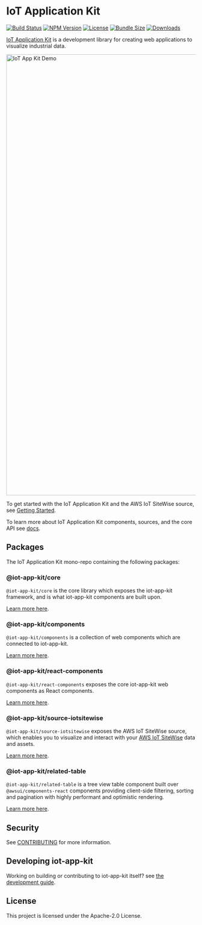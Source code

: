 # IoT Application Kit
[![Build Status](https://github.com/awslabs/iot-app-kit/actions/workflows/run-tests.yml/badge.svg)](https://github.com/awslabs/iot-app-kit/actions/workflows/run-tests.yml)
[![NPM Version](https://img.shields.io/npm/v/@iot-app-kit/core)](https://npmjs.org/package/@iot-app-kit/core)
[![License](https://img.shields.io/npm/l/@iot-app-kit/core)](https://github.com/awslabs/iot-app-kit/blob/main/LICENSE)
[![Bundle Size](https://img.shields.io/bundlephobia/minzip/@iot-app-kit/core)](https://bundlephobia.com/package/@iot-app-kit/core)
[![Downloads](https://img.shields.io/npm/dw/@iot-app-kit/core)](https://npmjs.org/package/@iot-app-kit/core)

[IoT Application Kit](https://github.com/awslabs/iot-app-kit/blob/main/docs/TOC.md) is a development library for creating web applications to visualize industrial data.

<img width="1170" alt="IoT App Kit Demo" src="https://user-images.githubusercontent.com/6397726/159107236-ea95e7ba-a89c-43e6-a34c-c5ea1dd37e8b.png">

To get started with the IoT Application Kit and the AWS IoT SiteWise source, see [Getting Started](https://github.com/awslabs/iot-app-kit/tree/main/docs/Core.md).

To learn more about IoT Application Kit components, sources, and the core API see [docs](https://github.com/awslabs/iot-app-kit/tree/main/docs/TOC.md).

## Packages

The IoT Application Kit mono-repo containing the following packages:

### @iot-app-kit/core
`@iot-app-kit/core` is the core library which exposes the iot-app-kit framework, and is what iot-app-kit components are built upon.

[Learn more here](https://github.com/awslabs/iot-app-kit/tree/main/docs/Core.md).

### @iot-app-kit/components
`@iot-app-kit/components` is a collection of web components which are connected to iot-app-kit.

[Learn more here](https://github.com/awslabs/iot-app-kit/tree/main/docs/Components.md).

### @iot-app-kit/react-components
`@iot-app-kit/react-components` exposes the core iot-app-kit web components as React components.

[Learn more here](https://github.com/awslabs/iot-app-kit/tree/main/docs/Components.md).

### @iot-app-kit/source-iotsitewise
`@iot-app-kit/source-iotsitewise` exposes the AWS IoT SiteWise source, which enables you to visualize and interact with your [AWS IoT SiteWise](https://docs.aws.amazon.com/iot-sitewise/latest/userguide/what-is-sitewise.html) data and assets.

[Learn more here](https://github.com/awslabs/iot-app-kit/tree/main/docs/AWSIoTSiteWiseSource.md).

### @iot-app-kit/related-table
`@iot-app-kit/related-table` is a tree view table component built over `@awsui/components-react` components providing client-side filtering, sorting and pagination with highly performant and optimistic rendering.

[Learn more here](https://github.com/awslabs/iot-app-kit/blob/main/packages/related-table/README.md).

## Security
See [CONTRIBUTING](CONTRIBUTING.md#security-issue-notifications) for more information.

## Developing iot-app-kit
Working on building or contributing to iot-app-kit itself? see [the development guide](https://github.com/awslabs/iot-app-kit/tree/main/docs/development.md).

## License
This project is licensed under the Apache-2.0 License.

